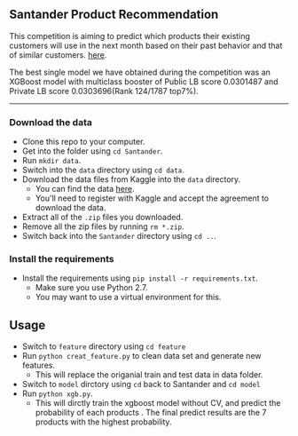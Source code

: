 Santander Product Recommendation 
-----------------------

This competition is aiming to predict which products their existing customers will use in the next month based on their past behavior and that of similar customers. [here](https://www.kaggle.com/c/santander-product-recommendation).

The best single model we have obtained during the competition was an XGBoost model with multiclass booster of Public LB score 0.0301487 and Private LB score 0.0303696(Rank 124/1787 top7%).

----------------------

### Download the data

* Clone this repo to your computer.
* Get into the folder using `cd Santander`.
* Run `mkdir data`.
* Switch into the `data` directory using `cd data`.
* Download the data files from Kaggle into the `data` directory.  
    * You can find the data [here](https://www.kaggle.com/c/santander-product-recommendation/data).
    * You'll need to register with Kaggle and accept the agreement to download the data.
* Extract all of the `.zip` files you downloaded.
* Remove all the zip files by running `rm *.zip`.
* Switch back into the `Santander` directory using `cd ..`.

### Install the requirements
 
* Install the requirements using `pip install -r requirements.txt`.
    * Make sure you use Python 2.7.
    * You may want to use a virtual environment for this.

Usage
-----------------------

* Switch to `feature` directory using `cd feature`
* Run `python creat_feature.py` to clean data set and generate new features.
    * This will replace the origanial train and test data in data folder.
* Switch to `model` dirctory using `cd` back to Santander and `cd model`
* Run `python xgb.py`.
    * This will dirctly train the xgboost model without CV, and predict the probability of each products
    . The final predict results are the 7 products with the highest probability.

